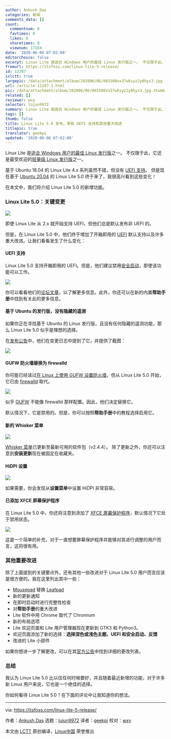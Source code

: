 ```yaml
---
author: Ankush Das
categories: 新闻
comments_data: []
count:
  commentnum: 0
  favtimes: 0
  likes: 0
  sharetimes: 0
  viewnum: 17164
date: '2020-06-06 07:02:00'
editorchoice: false
excerpt: Linux Lite 是适合 Windows 用户的最佳 Linux 发行版之一。 不仅限于此，它还是最受欢迎的轻量级 Linux 发行版之一。
fromurl: https://itsfoss.com/linux-lite-5-release/
id: 12287
islctt: true
largepic: /data/attachment/album/202006/06/065508vx37wksyz2y8hys3.jpg
url: /article-12287-1.html
pic: /data/attachment/album/202006/06/065508vx37wksyz2y8hys3.jpg.thumb.jpg
related: []
reviewer: wxy
selector: lujun9972
summary: Linux Lite 是适合 Windows 用户的最佳 Linux 发行版之一。 不仅限于此，它还是最受欢迎的轻量级 Linux 发行版之一。
tags: []
thumb: false
title: Linux Lite 5.0 发布，带有 UEFI 支持和其他重大改进
titlepic: true
translator: geekpi
updated: '2020-06-06 07:02:00'
---
```


Linux Lite 是[适合 Windows 用户的最佳 Linux 发行版](https://itsfoss.com/windows-like-linux-distributions/)之一。 不仅限于此，它还是最受欢迎的[轻量级 Linux 发行版](https://itsfoss.com/lightweight-linux-beginners/)之一。


基于 Ubuntu 18.04 的 Linux Lite 4.x 系列虽然不错，但没有 [UEFI 支持](https://help.ubuntu.com/community/UEFI)。 但是现在基于 [Ubuntu 20.04](https://itsfoss.com/ubuntu-20-04-release-features/) 的 Linux Lite 5.0 终于来了，我很高兴看到这些变化！


在本文中，我们将介绍 Linux Lite 5.0 的新增功能。


### Linux Lite 5.0：关键变更


![](/data/attachment/album/202006/06/065508vx37wksyz2y8hys3.jpg)


即使 Linux Lite 从 2.x 就开始支持 UEFI，但他们总是默认发布非 UEFI 的。


但是，在 Linux Lite 5.0 中，他们终于增加了开箱即用的 [UEFI](https://help.ubuntu.com/community/UEFI) 默认支持以及许多重大改进。让我们看看发生了什么变化：


#### UEFI 支持


Linux Lite 5.0 支持开箱即用的 UEFI。但是，他们建议禁用[安全启动](https://en.wikipedia.org/wiki/Hardware_restriction#Secure_boot)，即使该功能可以工作。


![](/data/attachment/album/202006/06/065554crzns4wezklfiilf.png)


你可以看看他们的[论坛文章](https://www.linuxliteos.com/forums/uefi-secure-boot/)，以了解更多信息。此外，你还可以在新的内置**帮助手册**中找到有关此的更多信息。


#### 基于 Ubuntu 的发行版，没有隐藏的遥测


如果你正在寻找基于 Ubuntu 的 Linux 发行版，且没有任何隐藏的遥测功能，那么 Linux Lite 5.0 似乎是理想的选择。


在[发布公告](https://www.linuxliteos.com/forums/release-announcements/linux-lite-5-0-final-released/)中，他们在变更日志中提到了它，并提供了截图：


![](/data/attachment/album/202006/06/065645xbymuorr23ryveuy.png)


#### GUFW 防火墙替换为 firewalld


你可能已经读过[在 Linux 上使用 GUFW 设置防火墙](https://itsfoss.com/set-up-firewall-gufw/)，但从 Linux Lite 5.0 开始，它已由 [firewalld](https://firewalld.org/) 取代。


![](/data/attachment/album/202006/06/065749gsxv3tszjx7zj749.jpg)


似乎 [GUFW](http://gufw.org/) 不能像 firewalld 那样配置。因此，他们决定替换它。


默认情况下，它是禁用的。但是，你可以按照**帮助手册**中的教程选择启用它。


#### 新的 Whisker 菜单


![](/data/attachment/album/202006/06/065856wwavizt4k7goj9wv.jpg)


[Whisker 菜单](https://gottcode.org/xfce4-whiskermenu-plugin/)已更新至最新可用的软件包（v2.4.4）。 除了更新之外，你还可以注意到**安装更新**现在被固定在收藏夹。


#### HiDPI 设置


![](/data/attachment/album/202006/06/065949ajarb1c0j5ycegqa.png)


如果需要，你会发现从**设置菜单**中设置 HiDPI 非常容易。


#### 已添加 XFCE 屏幕保护程序


在 Linux Lite 5.0 中，你还将注意到添加了 [XFCE 屏幕保护程序](https://docs.xfce.org/apps/screensaver/start)，默认情况下它处于禁用状态。


![](/data/attachment/album/202006/06/070055c7wd3w31tpat3pt2.jpg)


这是一个简单的补充，对于一直想要屏幕保护程序并能够对其进行调整的用户而言，这将很有用。


### 其他重要改进


除了上面提到的关键要点外，还有其他一些改进对于 Linux Lite 5.0 用户而言应该是很方便的。我在这里列出其中一些：


* [Mousepad](https://salsa.debian.org/xfce-team/apps/mousepad) 替换 [Leafpad](https://tarot.freeshell.org/leafpad/)
* 新的更新通知
* 在即时启动时进行完整性检查
* 对**帮助手册**的重大改进
* Lite 软件中用 Chrome 取代了 Chromium
* 新的布局选项
* Lite 欢迎页面和 Lite 用户管理器现在更新到 GTK3 和 Python3。
* 欢迎页面添加了新的选择：**选择深色或浅色主题、UEFI 和安全启动、反馈**
* 改进的 Lite 小部件


如果你想进一步了解更改，可以在其[官方公告](https://www.linuxliteos.com/forums/release-announcements/linux-lite-5-0-final-released/)中找到详细的更改列表。


### 总结


我认为 Linux Lite 5.0 比以往任何时候要好，并且随着最近新增的功能，对于许多新 Linux 用户来说，它也是一个绝佳的选择。


你如何看待 Linux Lite 5.0？在下面的评论中让我知道你的想法。




---


via: <https://itsfoss.com/linux-lite-5-release/>


作者：[Ankush Das](https://itsfoss.com/author/ankush/) 选题：[lujun9972](https://github.com/lujun9972) 译者：[geekpi](https://github.com/geekpi) 校对：[wxy](https://github.com/wxy)


本文由 [LCTT](https://github.com/LCTT/TranslateProject) 原创编译，[Linux中国](https://linux.cn/) 荣誉推出